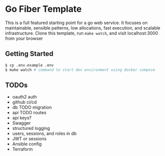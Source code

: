 # Go Fiber Template

This is a full featured starting point for a go web service. It focuses on
maintainable, sensible patterns, low allocations, fast execution, and scalable
infrastructure. Clone this template, run `make watch`, and visit localhost:3000
from your browser

## Getting Started

```bash
$ cp .env.example .env
$ make watch # command to start dev environment using docker compose
```

## TODOs
- oauth2 auth
- github ci/cd
- db TODO migration
- api TODO routes
- api keys?
- Swagger
- structured logging
- users, sessions, and roles in db
- JWT or sessions
- Ansible config
- Terraform
